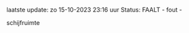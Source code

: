 laatste update: 
zo 15-10-2023 23:16   uur 
Status: FAALT - fout - 
<div class="service R">schijfruimte</div>